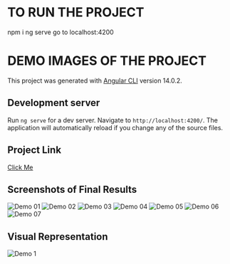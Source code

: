# TO RUN THE PROJECT
npm i
ng serve
go to localhost:4200

# DEMO IMAGES OF THE PROJECT

This project was generated with [Angular CLI](https://github.com/angular/angular-cli) version 14.0.2.

## Development server

Run `ng serve` for a dev server. Navigate to `http://localhost:4200/`. The application will automatically reload if you change any of the source files.

## Project Link

[Click Me](https://kb.epam.com/download/attachments/952195957/Homework%202.docx?version=1&modificationDate=1585141833611&api=v2)

## Screenshots of Final Results

![Demo 01](./images/Demo_01.png)
![Demo 02](./images/Demo_02.png)
![Demo 03](./images/Demo_03.png)
![Demo 04](./images/Demo_04.png)
![Demo 05](./images/Demo_05.png)
![Demo 06](./images/Demo_06.png)
![Demo 07](./images/Demo_07.png)

## Visual Representation

![Demo 1](<./images/demo_01%20(2).gif>)
